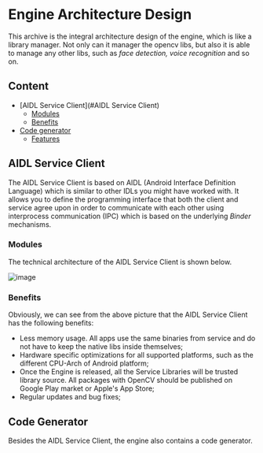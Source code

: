 Engine Architecture Design
============================
This archive is the integral architecture design of the engine, which is like a library manager. Not only can it manager the opencv libs, but also it is able to manage any other libs, such as *face detection, voice recognition* and so on. 

## Content

* [AIDL Service Client](#AIDL Service Client)
  * [Modules](#Modules)
  * [Benefits](#Benefits)
* [Code generator](#)
  * [Features](#)

## AIDL Service Client
The AIDL Service Client is based on AIDL (Android Interface Definition Language) which is similar to other IDLs you might have worked with. It allows you to define the programming interface that both the client and service agree upon in order to communicate with each other using interprocess communication (IPC) which is based on the underlying *Binder* mechanisms.

### Modules
The technical architecture of the AIDL Service Client is shown below.

![image](https://github.com/lijiansong/OpenCV-Manager-Engine/blob/master/screenshot/arch.png)

### Benefits
Obviously, we can see from the above picture that the AIDL Service Client has the following benefits:
- Less memory usage. All apps use the same binaries from service and do not have to keep the native libs inside themselves;
- Hardware specific optimizations for all supported platforms, such as the different CPU-Arch of Android platform;
- Once the Engine is released, all the Service Libraries will be trusted library source. All packages with OpenCV should be published on Google Play market or Apple's App Store;
- Regular updates and bug fixes;

## Code Generator
Besides the AIDL Service Client, the engine also contains a code generator.



